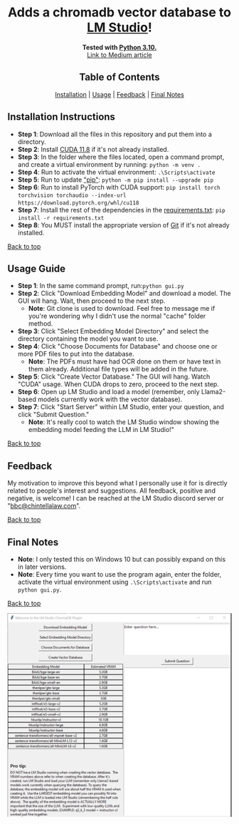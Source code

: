 <a name="top"></a>

<div align="center">
  <h1>Adds a chromadb vector database to <a href="https://lmstudio.ai/">LM Studio</a>!</h1>
</div>

<div align="center">
  <strong>Tested with <a href="https://www.python.org/downloads/release/python-31011/">Python 3.10.</a></strong>
</div>

<div align="center">
  <a href="https://medium.com/@vici0549/chromadb-plugin-for-lm-studio-5b3e2097154f">Link to Medium article</a>
</div>

<!-- Table of Contents -->

<div align="center">
  <h2>Table of Contents</h2>
</div>

<div align="center">
  <a href="#installation-instructions">Installation</a> | 
  <a href="#usage-guide">Usage</a> | 
  <a href="#feedback">Feedback</a> | 
  <a href="#final-notes">Final Notes</a>
</div>

## Installation Instructions

* **Step 1**: Download all the files in this repository and put them into a directory.
* **Step 2**: Install [CUDA 11.8](https://developer.nvidia.com/cuda-toolkit-archive) if it's not already installed.
* **Step 3**: In the folder where the files located, open a command prompt, and create a virtual environment by running: ```python -m venv .```
* **Step 4**: Run to activate the virtual environment: ```.\Scripts\activate```
* **Step 5**: Run to update ["pip"](https://pip.pypa.io/en/stable/index.html): ```python -m pip install --upgrade pip```
* **Step 6**: Run to install PyTorch with CUDA support: ```pip install torch torchvision torchaudio --index-url https://download.pytorch.org/whl/cu118```
* **Step 7**: Install the rest of the dependencies in the [requirements.txt](https://github.com/MicrosoftDocs/visualstudio-docs/blob/main/docs/python/managing-required-packages-with-requirements-txt.md): ```pip install -r requirements.txt```
* **Step 8**: You MUST install the appropriate version of [Git](https://git-scm.com/downloads) if it's not already installed.

[Back to top](#top)

## Usage Guide

* **Step 1**: In the same command prompt, run:```python gui.py```
* **Step 2**: Click "Download Embedding Model" and download a model. The GUI will hang. Wait, then proceed to the next step.
  * **Note**: Git clone is used to download. Feel free to message me if you're wondering why I didn't use the normal "cache" folder method.
* **Step 3**: Click "Select Embedding Model Directory" and select the directory containing the model you want to use.
* **Step 4**: Click "Choose Documents for Database" and choose one or more PDF files to put into the database.
  * **Note**: The PDFs must have had OCR done on them or have text in them already. Additional file types will be added in the future.
* **Step 5**: Click "Create Vector Database." The GUI will hang. Watch "CUDA" usage. When CUDA drops to zero, proceed to the next step.
* **Step 6**: Open up LM Studio and load a model (remember, only Llama2-based models currently work with the vector database).
* **Step 7**: Click "Start Server" within LM Studio, enter your question, and click "Submit Question."
  * **Note**: It's really cool to watch the LM Studio window showing the embedding model feeding the LLM in LM Studio!"

[Back to top](#top)

## Feedback

My motivation to improve this beyond what I personally use it for is directly related to people's interest and suggestions. All feedback, positive and negative, is welcome! I can be reached at the LM Studio discord server or "bbc@chintellalaw.com".

[Back to top](#top)

## Final Notes

* **Note**: I only tested this on Windows 10 but can possibly expand on this in later versions.
* **Note**: Every time you want to use the program again, enter the folder, activate the virtual environment using `.\Scripts\activate` and run `python gui.py`.

[Back to top](#top)

<div align="center">
  <img src="https://github.com/BBC-Esq/ChromaDB-Plugin-for-LM-Studio/raw/main/example.png" alt="Example Image">
</div>
